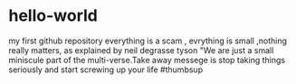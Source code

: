 # hello-world
my first github repository
everything is a scam , evrything is small ,nothing really matters, as explained by neil degrasse tyson "We are just a small miniscule part of the multi-verse.Take away messege is stop taking things seriously and start screwing up your life #thumbsup

